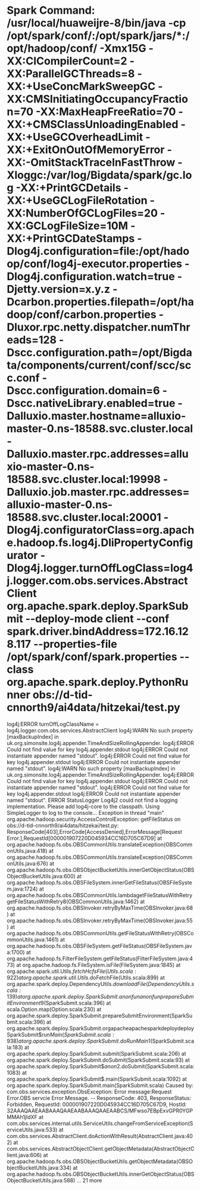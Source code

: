 Spark Command: /usr/local/huaweijre-8/bin/java -cp /opt/spark/conf/:/opt/spark/jars/*:/opt/hadoop/conf/ -Xmx15G -XX:CICompilerCount=2 -XX:ParallelGCThreads=8 -XX:+UseConcMarkSweepGC -XX:CMSInitiatingOccupancyFraction=70 -XX:MaxHeapFreeRatio=70 -XX:+CMSClassUnloadingEnabled -XX:+UseGCOverheadLimit -XX:+ExitOnOutOfMemoryError -XX:-OmitStackTraceInFastThrow -Xloggc:/var/log/Bigdata/spark/gc.log -XX:+PrintGCDetails -XX:+UseGCLogFileRotation -XX:NumberOfGCLogFiles=20 -XX:GCLogFileSize=10M -XX:+PrintGCDateStamps -Dlog4j.configuration=file:/opt/hadoop/conf/log4j-executor.properties -Dlog4j.configuration.watch=true -Djetty.version=x.y.z -Dcarbon.properties.filepath=/opt/hadoop/conf/carbon.properties -Dluxor.rpc.netty.dispatcher.numThreads=128 -Dscc.configuration.path=/opt/Bigdata/components/current/conf/scc/scc.conf -Dscc.configuration.domain=6 -Dscc.nativeLibrary.enabled=true -Dalluxio.master.hostname=alluxio-master-0.ns-18588.svc.cluster.local -Dalluxio.master.rpc.addresses=alluxio-master-0.ns-18588.svc.cluster.local:19998 -Dalluxio.job.master.rpc.addresses=alluxio-master-0.ns-18588.svc.cluster.local:20001 -Dlog4j.configuratorClass=org.apache.hadoop.fs.log4j.DliPropertyConfigurator -Dlog4j.logger.turnOffLogClass=log4j.logger.com.obs.services.AbstractClient org.apache.spark.deploy.SparkSubmit --deploy-mode client --conf spark.driver.bindAddress=172.16.128.117 --properties-file /opt/spark/conf/spark.properties --class org.apache.spark.deploy.PythonRunner obs://d-tid-cnnorth9/ai4data/hitzekai/test.py
========================================
log4j:ERROR turnOffLogClassName = log4j.logger.com.obs.services.AbstractClient
log4j:WARN No such property [maxBackupIndex] in uk.org.simonsite.log4j.appender.TimeAndSizeRollingAppender.
log4j:ERROR Could not find value for key log4j.appender.stdout
log4j:ERROR Could not instantiate appender named "stdout".
log4j:ERROR Could not find value for key log4j.appender.stdout
log4j:ERROR Could not instantiate appender named "stdout".
log4j:WARN No such property [maxBackupIndex] in uk.org.simonsite.log4j.appender.TimeAndSizeRollingAppender.
log4j:ERROR Could not find value for key log4j.appender.stdout
log4j:ERROR Could not instantiate appender named "stdout".
log4j:ERROR Could not find value for key log4j.appender.stdout
log4j:ERROR Could not instantiate appender named "stdout".
ERROR StatusLogger Log4j2 could not find a logging implementation. Please add log4j-core to the classpath. Using SimpleLogger to log to the console...
Exception in thread "main" org.apache.hadoop.security.AccessControlException: getFileStatus on obs://d-tid-cnnorth9/ai4data/hitzekai/test.py: ResponseCode[403],ErrorCode[AccessDenied],ErrorMessage[Request Error.],RequestId[000001907220D045934CC16D705C67D9]
	at org.apache.hadoop.fs.obs.OBSCommonUtils.translateException(OBSCommonUtils.java:418)
	at org.apache.hadoop.fs.obs.OBSCommonUtils.translateException(OBSCommonUtils.java:676)
	at org.apache.hadoop.fs.obs.OBSObjectBucketUtils.innerGetObjectStatus(OBSObjectBucketUtils.java:600)
	at org.apache.hadoop.fs.obs.OBSFileSystem.innerGetFileStatus(OBSFileSystem.java:1724)
	at org.apache.hadoop.fs.obs.OBSCommonUtils.lambdagetFileStatusWithRetrygetFileStatusWithRetry8(OBSCommonUtils.java:1462)
	at org.apache.hadoop.fs.obs.OBSInvoker.retryByMaxTime(OBSInvoker.java:68)
	at org.apache.hadoop.fs.obs.OBSInvoker.retryByMaxTime(OBSInvoker.java:55)
	at org.apache.hadoop.fs.obs.OBSCommonUtils.getFileStatusWithRetry(OBSCommonUtils.java:1461)
	at org.apache.hadoop.fs.obs.OBSFileSystem.getFileStatus(OBSFileSystem.java:1700)
	at org.apache.hadoop.fs.FilterFileSystem.getFileStatus(FilterFileSystem.java:473)
	at org.apache.hadoop.fs.FileSystem.isFile(FileSystem.java:1845)
	at org.apache.spark.util.Utils$.fetchHcfsFile(Utils.scala:922)
	at org.apache.spark.util.Utils$.doFetchFile(Utils.scala:899)
	at org.apache.spark.deploy.DependencyUtils$.downloadFile(DependencyUtils.scala:139)
	at org.apache.spark.deploy.SparkSubmit.anonfunanonfunprepareSubmitEnvironment$9(SparkSubmit.scala:396)
	at scala.Option.map(Option.scala:230)
	at org.apache.spark.deploy.SparkSubmit.prepareSubmitEnvironment(SparkSubmit.scala:396)
	at org.apache.spark.deploy.SparkSubmit.orgapacheapachesparkdeploydeploySparkSubmit$$runMain(SparkSubmit.scala:938)
	at org.apache.spark.deploy.SparkSubmit.doRunMain$1(SparkSubmit.scala:183)
	at org.apache.spark.deploy.SparkSubmit.submit(SparkSubmit.scala:206)
	at org.apache.spark.deploy.SparkSubmit.doSubmit(SparkSubmit.scala:93)
	at org.apache.spark.deploy.SparkSubmit$$anon$2.doSubmit(SparkSubmit.scala:1083)
	at org.apache.spark.deploy.SparkSubmit$.main(SparkSubmit.scala:1092)
	at org.apache.spark.deploy.SparkSubmit.main(SparkSubmit.scala)
Caused by: com.obs.services.exception.ObsException: Error message:Request Error.OBS servcie Error Message. -- ResponseCode: 403, ResponseStatus: Forbidden, RequestId: 000001907220D045934CC16D705C67D9, HostId: 32AAAQAAEAABAAAQAAEAABAAAQAAEAABCS/MFwso7EBpExvGPR0YGPMMAh1jIdXF
	at com.obs.services.internal.utils.ServiceUtils.changeFromServiceException(ServiceUtils.java:533)
	at com.obs.services.AbstractClient.doActionWithResult(AbstractClient.java:402)
	at com.obs.services.AbstractObjectClient.getObjectMetadata(AbstractObjectClient.java:606)
	at org.apache.hadoop.fs.obs.OBSObjectBucketUtils.getObjectMetadata(OBSObjectBucketUtils.java:334)
	at org.apache.hadoop.fs.obs.OBSObjectBucketUtils.innerGetObjectStatus(OBSObjectBucketUtils.java:588)
	... 21 more
